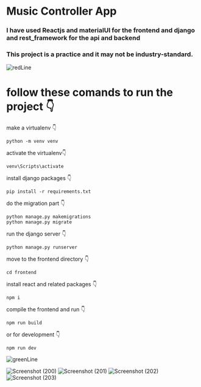 # Music Controller App
### I have used Reactjs and materialUI for the frontend and django and rest_framework for the api and backend
### This project is a practice and it may not be industry-standard.
![redLine](https://github.com/artinmohajeri/React-Django-application/assets/95845593/b6f8f056-0d63-49e6-b35e-4691ad1358ae)

# follow these comands to run the project 👇

make a virtualenv 👇
```
python -m venv venv
```

activate the virtualenv👇
```
venv\Scripts\activate
```

install django packages 👇
```
pip install -r requirements.txt
```

do the migration part 👇
```
python manage.py makemigrations
python manage.py migrate
```

run the django server 👇
```
python manage.py runserver
```

move to the frontend directory 👇
```
cd frontend
```

install react and related packages 👇
```
npm i
```

compile the frontend and run 👇
```
npm run build
```
or for development 👇
```
npm run dev
```
![greenLine](https://github.com/artinmohajeri/React-Django-application/assets/95845593/8dbafe71-6899-47aa-b4af-8aac24068ba5)

![Screenshot (200)](https://github.com/artinmohajeri/React-Django-application/assets/95845593/f49b4c93-4099-455f-9551-09fc9c38073d)
![Screenshot (201)](https://github.com/artinmohajeri/React-Django-application/assets/95845593/8b2ca391-dea5-43d9-a762-94373b3aa92c)
![Screenshot (202)](https://github.com/artinmohajeri/React-Django-application/assets/95845593/476338e3-12da-4952-a8d5-16f23b5ee213)
![Screenshot (203)](https://github.com/artinmohajeri/React-Django-application/assets/95845593/3af46798-73eb-4218-9852-1a93c7c765ce)




